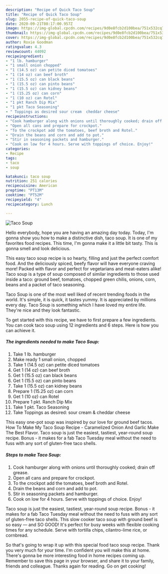 ```yaml
---
description: "Recipe of Quick Taco Soup"
title: "Recipe of Quick Taco Soup"
slug: 2055-recipe-of-quick-taco-soup
date: 2020-09-21T08:17:00.957Z
image: https://img-global.cpcdn.com/recipes/9d0e8fcb2d100bea/751x532cq70/taco-soup-recipe-main-photo.jpg
thumbnail: https://img-global.cpcdn.com/recipes/9d0e8fcb2d100bea/751x532cq70/taco-soup-recipe-main-photo.jpg
cover: https://img-global.cpcdn.com/recipes/9d0e8fcb2d100bea/751x532cq70/taco-soup-recipe-main-photo.jpg
author: Roxie Goodman
ratingvalue: 4.3
reviewcount: 44092
recipeingredient:
- "1 lb. hamburger"
- "1 small onion chopped"
- "1 (14.5 oz) can petite diced tomatoes"
- "1 (14 oz) can beef broth"
- "1 (15.5 oz) can black beans"
- "1 (15.5 oz) can pinto beans"
- "1 (15.5 oz) can kidney beans"
- "1 (15.25 oz) can corn"
- "1 (10 oz) can Rotel"
- "1 pkt Ranch Dip Mix"
- "1 pkt Taco Seasoning"
- " Toppings as desired sour cream  cheddar cheese"
recipeinstructions:
- "Cook hamburger along with onions until thoroughly cooked; drain off grease."
- "Open all cans and prepare for crockpot."
- "To the crockpot add the tomatoes, beef broth and Rotel."
- "Drain the beans and corn and add to pot."
- "Stir in seasoning packets and hamburger."
- "Cook on low for 4 hours. Serve with toppings of choice. Enjoy!"
categories:
- Recipe
tags:
- taco
- soup

katakunci: taco soup 
nutrition: 251 calories
recipecuisine: American
preptime: "PT13M"
cooktime: "PT52M"
recipeyield: "4"
recipecategory: Lunch

---
```



![Taco Soup](https://img-global.cpcdn.com/recipes/9d0e8fcb2d100bea/751x532cq70/taco-soup-recipe-main-photo.jpg)

Hello everybody, hope you are having an amazing day today. Today, I'm gonna show you how to make a distinctive dish, taco soup. It is one of my favorites food recipes. This time, I'm gonna make it a little bit tasty. This is gonna smell and look delicious.

This easy taco soup recipe is so hearty, filling and just the perfect comfort food. And the deliciously spiced, beefy flavor will have everyone craving more! Packed with flavor and perfect for vegetarians and meat-eaters alike! Taco soup is a type of soup composed of similar ingredients to those used inside a taco: ground beef, tomatoes, chopped green chilis, onions, corn, beans and a packet of taco seasoning.

Taco Soup is one of the most well liked of recent trending foods in the world. It's simple, it is quick, it tastes yummy. It is appreciated by millions every day. Taco Soup is something which I have loved my entire life. They're nice and they look fantastic.


To get started with this recipe, we have to first prepare a few ingredients. You can cook taco soup using 12 ingredients and 6 steps. Here is how you can achieve it.

<!--inarticleads1-->

##### The ingredients needed to make Taco Soup:

1. Take 1 lb. hamburger
1. Make ready 1 small onion, chopped
1. Take 1 (14.5 oz) can petite diced tomatoes
1. Get 1 (14 oz) can beef broth
1. Get 1 (15.5 oz) can black beans
1. Get 1 (15.5 oz) can pinto beans
1. Take 1 (15.5 oz) can kidney beans
1. Prepare 1 (15.25 oz) can corn
1. Get 1 (10 oz) can Rotel
1. Prepare 1 pkt. Ranch Dip Mix
1. Take 1 pkt. Taco Seasoning
1. Take  Toppings as desired: sour cream &amp; cheddar cheese


This easy one-pot soup was inspired by our love for ground beef tacos. How To Make My Taco Soup Recipe - Caramelized Onion And Garlic Make The Best Flavor. Taco soup is just the easiest, tastiest, year-round soup recipe. Bonus - it makes for a fab Taco Tuesday meal without the need to fuss with any sort of gluten-free taco shells. 

<!--inarticleads2-->

##### Steps to make Taco Soup:

1. Cook hamburger along with onions until thoroughly cooked; drain off grease.
1. Open all cans and prepare for crockpot.
1. To the crockpot add the tomatoes, beef broth and Rotel.
1. Drain the beans and corn and add to pot.
1. Stir in seasoning packets and hamburger.
1. Cook on low for 4 hours. Serve with toppings of choice. Enjoy!


Taco soup is just the easiest, tastiest, year-round soup recipe. Bonus - it makes for a fab Taco Tuesday meal without the need to fuss with any sort of gluten-free taco shells. This slow cooker taco soup with ground beef is so easy — and SO GOOD! It&#39;s perfect for busy weeks with flexible cooking times for any schedule. Serve with tortilla chips, cilantro-lime rice, or cornbread. 

So that's going to wrap it up with this special food taco soup recipe. Thank you very much for your time. I'm confident you will make this at home. There's gonna be more interesting food in home recipes coming up. Remember to save this page in your browser, and share it to your family, friends and colleague. Thanks again for reading. Go on get cooking!
